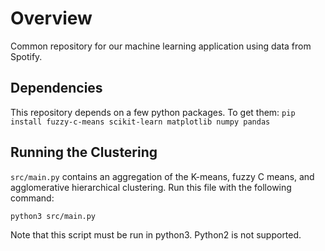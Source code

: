 # Overview

Common repository for our machine learning application using data from Spotify.

## Dependencies

This repository depends on a few python packages. To get them:
`pip install fuzzy-c-means scikit-learn matplotlib numpy pandas`

## Running the Clustering
`src/main.py` contains an aggregation of the K-means, fuzzy C means, and agglomerative hierarchical clustering. Run this file with the following command:

`python3 src/main.py`

Note that this script must be run in python3. Python2 is not supported.
